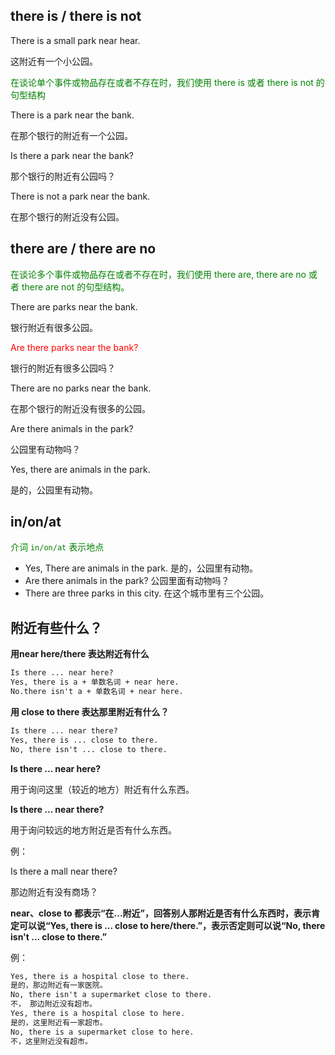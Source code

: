 ## there is / there is not

There is a small park near hear.

这附近有一个小公园。

<span style="color: green">在谈论单个事件或物品存在或者不存在时，我们使用 there is 或者 there is not 的句型结构</span>

There is a park near the bank.

在那个银行的附近有一个公园。

Is there a park near the bank?

那个银行的附近有公园吗？

There is not a park near the bank.

在那个银行的附近没有公园。

## there are / there are no

<span style="color:green">在谈论多个事件或物品存在或者不存在时，我们使用 there are, there are no 或者 there are not 的句型结构。</span>

There are parks near the bank.

银行附近有很多公园。

<span style="color:red">Are there parks near the bank?</span>

银行的附近有很多公园吗？

There are no parks near the bank.

在那个银行的附近没有很多的公园。

Are there animals in the park?

公园里有动物吗？

Yes, there are animals in the park.

是的，公园里有动物。

## in/on/at

<span style="color: green">介词 `in/on/at` 表示地点</span>

*   Yes, There are animals in the park.
    是的，公园里有动物。
*   Are there animals in the park?
    公园里面有动物吗？
*   There are three parks in this city.
    在这个城市里有三个公园。

## 附近有些什么？

**用near here/there 表达附近有什么**

```txt
Is there ... near here?
Yes, there is a + 单数名词 + near here.
No.there isn't a + 单数名词 + near here.
```

**用 close to there 表达那里附近有什么？**

```txt
Is there ... near there?
Yes, there is ... close to there.
No, there isn't ... close to there.
```

**Is there ... near here?**

用于询问这里（较近的地方）附近有什么东西。

**Is there ... near there?**

用于询问较远的地方附近是否有什么东西。

例：

Is there a mall near there?

那边附近有没有商场？

**near、close to 都表示“在...附近”，回答别人那附近是否有什么东西时，表示肯定可以说“Yes, there is ... close to here/there.”，表示否定则可以说“No, there isn't ... close to there.”**

例：

```txt
Yes, there is a hospital close to there.
是的，那边附近有一家医院。
No, there isn't a supermarket close to there.
不， 那边附近没有超市。
Yes, there is a hospital close to here.
是的，这里附近有一家超市。
No, there is a supermarket close to here.
不，这里附近没有超市。
```

